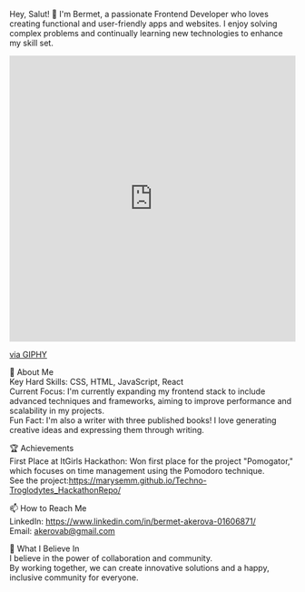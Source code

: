 Hey, Salut! 👋
I'm Bermet, a passionate Frontend Developer who loves creating functional and user-friendly apps and websites. I enjoy solving complex problems and continually learning new technologies to enhance my skill set.

<div style="width:100%;height:0;padding-bottom:100%;position:relative;"><iframe src="https://giphy.com/embed/nFLW7PNGgN3lI68rdv" width="100%" height="100%" style="position:absolute" frameBorder="0" class="giphy-embed" allowFullScreen></iframe></div><p><a href="https://giphy.com/gifs/PembeThePinkCat-cute-pembe-the-pink-cat-nFLW7PNGgN3lI68rdv">via GIPHY</a></p>

🚀 About Me
<br> Key Hard Skills: CSS, HTML, JavaScript, React
<br> Current Focus: I'm currently expanding my frontend stack to include advanced techniques and frameworks, aiming to improve performance and scalability in my projects.
<br> Fun Fact: I'm also a writer with three published books! I love generating creative ideas and expressing them through writing.

🏆 Achievements
<br> First Place at ItGirls Hackathon: Won first place for the project "Pomogator," which focuses on time management using the Pomodoro technique.
<br> See the project:https://marysemm.github.io/Techno-Troglodytes_HackathonRepo/

📫 How to Reach Me
<br> LinkedIn: https://www.linkedin.com/in/bermet-akerova-01606871/
<br>Email: akerovab@gmail.com

🌟 What I Believe In
<br> I believe in the power of collaboration and community. 
<br> By working together, we can create innovative solutions and a happy, inclusive community for everyone.
